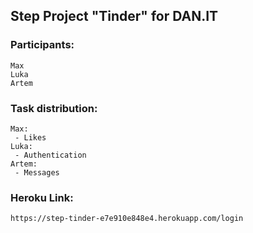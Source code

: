 ## Step Project "Tinder" for DAN.IT

### Participants:
    Max
    Luka
    Artem

### Task distribution:
    Max:
     - Likes
    Luka:
     - Authentication
    Artem:
     - Messages
    
### Heroku Link:
    https://step-tinder-e7e910e848e4.herokuapp.com/login